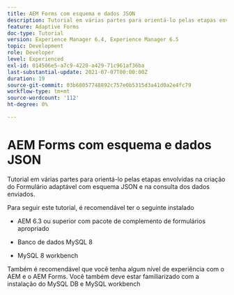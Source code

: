 ```yaml
---
title: AEM Forms com esquema e dados JSON
description: Tutorial em várias partes para orientá-lo pelas etapas envolvidas na criação do Formulário adaptável com esquema JSON e na consulta dos dados enviados.
feature: Adaptive Forms
doc-type: Tutorial
version: Experience Manager 6.4, Experience Manager 6.5
topic: Development
role: Developer
level: Experienced
exl-id: 014506e5-a7c9-4220-a429-71c961af36ba
last-substantial-update: 2021-07-07T00:00:00Z
duration: 19
source-git-commit: 03b68057748892c757e0b5315d3a41d0a2e4fc79
workflow-type: tm+mt
source-wordcount: '112'
ht-degree: 0%

---
```


# AEM Forms com esquema e dados JSON

Tutorial em várias partes para orientá-lo pelas etapas envolvidas na criação do Formulário adaptável com esquema JSON e na consulta dos dados enviados.

Para seguir este tutorial, é recomendável ter o seguinte instalado

* AEM 6.3 ou superior com pacote de complemento de formulários apropriado

* Banco de dados MySQL 8

* MySQL 8 workbench

Também é recomendável que você tenha algum nível de experiência com o AEM e o AEM Forms. Você também deve estar familiarizado com a instalação do MySQL DB e MySQL workbench
